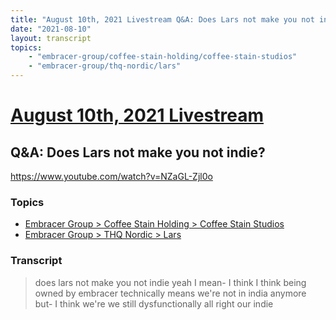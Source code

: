 ```yaml
---
title: "August 10th, 2021 Livestream Q&A: Does Lars not make you not indie?"
date: "2021-08-10"
layout: transcript
topics:
    - "embracer-group/coffee-stain-holding/coffee-stain-studios"
    - "embracer-group/thq-nordic/lars"
---
```

# [August 10th, 2021 Livestream](../2021-08-10.md)
## Q&A: Does Lars not make you not indie?
https://www.youtube.com/watch?v=NZaGL-Zjl0o

### Topics
* [Embracer Group > Coffee Stain Holding > Coffee Stain Studios](../topics/embracer-group/coffee-stain-holding/coffee-stain-studios.md)
* [Embracer Group > THQ Nordic > Lars](../topics/embracer-group/thq-nordic/lars.md)

### Transcript

> does lars not make you not indie yeah I mean- I think I think being owned by embracer technically means we're not in india anymore but- I think we're we still dysfunctionally all right our indie
